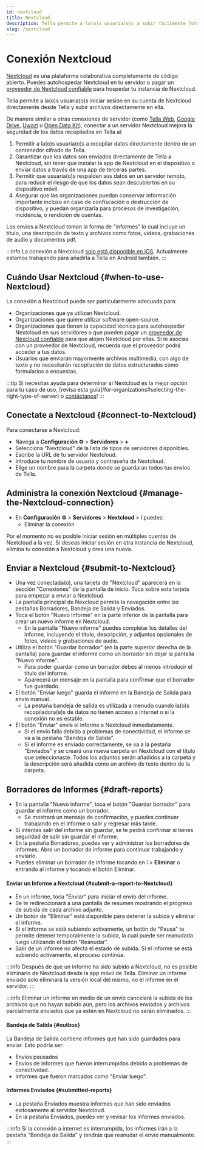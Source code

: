 ```yaml
---
id: nextcloud
title: Nextcloud 
description: Tella permite a la(o)s usuaria(o)s a subir fácilmente fotos, videos, pdfs y grabaciones de audio a Nextcloud.
slug: /nextcloud
---
```


# Conexión Nextcloud

[Nextcloud](https://nextcloud.com/) es una plataforma colaborativa completamente de código abierto. Puedes autohospedar Nextcloud en tu servidor o pagar un [proveedor de Nextcloud confiable](https://nextcloud.com/providers/) para hospedar tu instancia de Nextcloud.

Tella permite a la(o)s usuaria(o)s iniciar sesión en su cuenta de Nextcloud directamente desde Tella y subir archivos directamente en ella.

De manera similar a otras conexiones de servidor (como [Tella Web](/tella-web), [Google Drive](/g-drive), [Uwazi](/uwazi) u [Open Data Kit](/odk)), conectar a un servidor Nextcloud mejora la seguridad de los datos recopilados en Tella al:

1. Permitir a la(o)s usuaria(o)s a recopilar datos directamente dentro de un contenedor cifrado de Tella.
2. Garantizar que los datos son enviados directamente de Tella a Nextcloud, sin tener que instalar la app de Nextcloud en el dispositivo o enviar datos a través de una app de terceras partes.
3. Permitir que usuaria(o)s respalden sus datos en un servidor remoto, para reducir el riesgo de que los datos sean descubiertos en su dispositivo móvil.
4. Asegurar que las organizaciones puedan conservar información importante incluso en caso de confiscación o destrucción de dispositivo, y puedan organizarla para procesos de  investigación, incidencia, o rendición de cuentas.

Los envíos a Nextcloud toman la forma de "informes" lo cual incluye un título, una descripción de texto y archivos como fotos, videos, grabaciones de audio y documentos pdf.

:::info
La conexión a Nextcloud [solo está disponible en iOS](/features). Actualmente estamos trabajando para añadirla a Tella en Android también.
:::


## Cuándo Usar Nextcloud {#when-to-use-Nextcloud}

La conexión a Nextcloud puede ser particularmente adecuada para:
- Organizaciones que ya utilizan Nextcloud.
- Organizaciones que quiere utilizar software open-source.
- Organizaciones que tienen la capacidad técnica para autohospedar Nextcloud en sus servidores o que pueden pagar un [proveedor de Nexcloud confiable](https://nextcloud.com/providers/) para que alojen Nextcloud por ellas. Si te asocias con un proveedor de Nextcloud, recuerda que el proveedor podrá acceder a tus datos.
- Usuarios que enviarán mayormente archivos multimedia, con algo de texto y no necesitarán recopilación de datos estructurados como formularios o encuestas.


:::tip
Si necesitas ayuda para determinar si Nextcloud es la mejor opción para tu caso de uso, [revisa esta guía]/for-organizations#selecting-the-right-type-of-server) o [contáctanos](/contact-us)!
:::

## Conectate a Nextcloud {#connect-to-Nextcloud}

Para conectarse a Nextcloud:

* Navega a **Configuración ⚙️** > **Servidores** > **+**
* Selecciona "Nextcloud" de la lista de tipos de servidores disponibles.
* Escribe la URL de tu servidor Nextcloud.
* Introduce tu nombre de usuario y contraseña de Nextcloud.
* Elige un nombre para la carpeta donde se guardaran todos tus envíos de Tella.


## Administra la conexión Nextcloud {#manage-the-Nextcloud-connection}

* En **Configuración ⚙️** > **Servidores** > **Nextcloud** >  **⫶** puedes:
  - Eliminar la conexión

Por el momento no es posible iniciar sesión en múltiples cuentas de Nextcloud a la vez. Si deseas iniciar sesión en otra instancia de Nextcloud, elimina tu conexión a Nextcloud y crea una nueva.


## Enviar a Nextcloud {#submit-to-Nextcloud}

* Una vez conectada(o), una tarjeta de "Nextcloud" aparecerá en la sección "Conexiones" de la pantalla de inicio. Toca sobre esta tarjeta para empezar a enviar a Nextcloud.
* La pantalla principal de Nexcloud permite la navegación entre las pestañas Borradores, Bandeja de Salida y  Enviados.
* Toca el botón "Nuevo informe" en la parte inferior de la pantalla para crear un nuevo informe en Nextcloud.
    * En la pantalla "Nuevo informe" puedes completar los detalles del informe, incluyendo el título, descripción, y adjuntos opcionales de fotos, videos y grabaciones de audio.
* Utiliza el botón "Guardar borrador" (en la parte superior derecha de la pantalla) para guardar el informe como un borrador sin dejar la pantalla "Nuevo informe".
    * Para poder guardar como un borrador debes al menos introducir el título del informe.
    * Aparecerá un mensaje en la pantalla para confirmar que el borrador fue guardado.
* El botón "Enviar luego" guarda el informe en la Bandeja de Salida para envío manual.
    * La pestaña bandeja de salida es utilizada a menudo cuando la(o)s recopiladora(e)s de datos no tienen acceso a internet o si la conexión no es estable.
* El botón "Enviar" envía el informe a Nextcloud inmediatamente.
    * Si el envío falla debido a problemas de conectividad, el informe se va a la pestaña "Bandeja de Salida".
    * Si el informe es enviado correctamente, se va a la pestaña "Enviados" y se creará una nueva carpeta en Nextcloud con el título que seleccionaste. Todos los adjuntos serán añadidos a la carpeta y la descripción será añadida como un archivo de texto dentro de la carpeta.


## Borradores de Informes {#draft-reports}


* En la pantalla "Nuevo informe", toca el botón "Guardar borrador" para guardar el informe como un borrador.
    * Se mostrará un mensaje de confirmación, y puedes continuar trabajando en el informe o salir y regresar más tarde.
* Si intentas salir del informe sin guardar, se te pedirá confirmar si tienes seguridad de salir sin guardar el informe.
* En la pestaña Borradores, puedes ver y administrar los borradores de informes. Abre un borrador de informe para continuar trabajando y enviarlo.
* Puedes eliminar un borrador de informe tocando en  **⫶** > **Eliminar** o entrando al informe y tocando el botón Eliminar.


#### Enviar un Informe a Nextcloud {#submit-a-report-to-Nextcloud}

* En un informe, toca "Enviar" para iniciar el envío del informe.
* Se te redireccionará a una pantalla de resumen mostrando el progreso de subida de cada archivo adjunto.
* Un botón de "Eliminar" está disponible para detener la subida y eliminar el informe.
* Si el informe se está subiendo activamente, un botón de "Pausa" te permite detener temporalmente la subida, la cual puede ser reanudada luego utilizando el botón "Reanudar".
* Salir de un informe no afecta el estado de subida. Si el informe se está subiendo activamente, el proceso continúa. 

:::info
Después de que un informe ha sido subido a Nextcloud, no es posible eliminarlo de Nextcloud desde la app móvil de Tella. Eliminar un informe enviado solo eliminará la versión local del mismo, no el informe en el servidor.
:::

:::info
Eliminar un informe en medio de un envío cancelará la subida de los archivos que no hayan subido aún, pero los archivos enviados y archivos parcialmente enviados que ya estén en Nextcloud no serán eliminados.
:::


#### Bandeja de Salida {#outbox}

La Bandeja de Salida contiene informes que han sido guardados para enviar. Esto podría ser:

* Envíos pausados
* Envíos de informes que fueron interrumpidos debido a problemas de conectividad.
* Informes que fueron marcados como "Enviar luego".


#### Informes Enviados {#submitted-reports}

- La pestaña Enviados muestra informes que han sido enviados exitosamente al servidor Nextcloud.
- En la pestaña Enviados, puedes ver y revisar los informes enviados.

:::info
Si la conexión a internet es interrumpida, los informes irán a la pestaña "Bandeja de Salida" y tendrás que reanudar el envío manualmente.
:::



